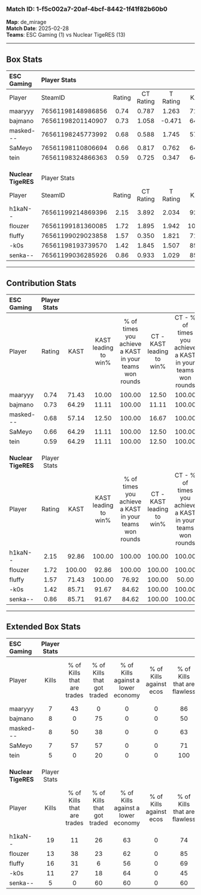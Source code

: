### Match ID: 1-f5c002a7-20af-4bcf-8442-1f41f82b60b0  
**Map**: de_mirage  
**Match Date**: 2025-02-28  
**Teams**: ESC Gaming (1) vs Nuclear TigeRES (13)  

---  

## Box Stats  

| **ESC Gaming**      | Player Stats      |        |           |          |        |       |       |         |        |      |     |
| :- | :- | :-: | :-: | :-: | :-: | :-: | :-: | :-: | :-: | :-: | :-: |
| Player              | SteamID           | Rating | CT Rating | T Rating |  KAST  |  ADR  | Kills | Assists | Deaths | K/D  | HS% |
| maaryyy             | 76561198148986856 |  0.74  |   0.787   |  1.263   | 71.43  | 52.6  |   7   |    2    |   12   | 0.58 | 42  |
| bajmano             | 76561198201140907 |  0.73  |   1.058   |  -0.471  | 64.29  | 68.6  |   8   |    2    |   14   | 0.57 | 62  |
| masked---           | 76561198245773992 |  0.68  |   0.588   |  1.745   | 57.14  | 69.7  |   8   |    2    |   14   | 0.57 | 50  |
| SaMeyo              | 76561198110806694 |  0.66  |   0.817   |  0.762   | 64.29  | 63.8  |   7   |    3    |   14   | 0.50 | 57  |
| tein                | 76561198324866363 |  0.59  |   0.725   |  0.347   | 64.29  | 47.6  |   5   |    3    |   11   | 0.45 | 60  |
|                     |                   |        |           |          |        |       |       |         |        |      |     |
|                     |                   |        |           |          |        |       |       |         |        |      |     |
|                     |                   |        |           |          |        |       |       |         |        |      |     |
| **Nuclear TigeRES** | Player Stats      |        |           |          |        |       |       |         |        |      |     |
| Player              | SteamID           | Rating | CT Rating | T Rating |  KAST  |  ADR  | Kills | Assists | Deaths | K/D  | HS% |
| h1kaN--             | 76561199214869396 |  2.15  |   3.892   |  2.034   | 92.86  | 155.1 |  19   |    6    |   8    | 2.38 | 68  |
| flouzer             | 76561199181360085 |  1.72  |   1.895   |  1.942   | 100.00 | 94.9  |  13   |    2    |   5    | 2.60 | 46  |
| fluffy              | 76561199029023858 |  1.57  |   0.350   |  1.821   | 71.43  | 91.1  |  16   |    2    |   8    | 2.00 | 50  |
| -k0s                | 76561198193739570 |  1.42  |   1.845   |  1.507   | 85.71  | 92.4  |  11   |    4    |   7    | 1.57 | 45  |
| senka--             | 76561199036285926 |  0.86  |   0.933   |  1.029   | 85.71  | 42.4  |   5   |    5    |   8    | 0.63 | 40  |
---  

## Contribution Stats  

| **ESC Gaming**      | Player Stats |        |                      |                                                        |                           |                                                             |                          |                                                            |
| :- | :-: | :-: | :-: | :-: | :-: | :-: | :-: | :-: |
| Player              |    Rating    |  KAST  | KAST leading to win% | % of times you achieve a KAST in your teams won rounds | CT - KAST leading to win% | CT - % of times you achieve a KAST in your teams won rounds | T - KAST leading to win% | T - % of times you achieve a KAST in your teams won rounds |
| maaryyy             |     0.74     | 71.43  |        10.00         |                         100.00                         |           12.50           |                           100.00                            |           0.00           |                            0.00                            |
| bajmano             |     0.73     | 64.29  |        11.11         |                         100.00                         |           11.11           |                           100.00                            |           0.00           |                            0.00                            |
| masked---           |     0.68     | 57.14  |        12.50         |                         100.00                         |           16.67           |                           100.00                            |           0.00           |                            0.00                            |
| SaMeyo              |     0.66     | 64.29  |        11.11         |                         100.00                         |           12.50           |                           100.00                            |           0.00           |                            0.00                            |
| tein                |     0.59     | 64.29  |        11.11         |                         100.00                         |           12.50           |                           100.00                            |           0.00           |                            0.00                            |
|                     |              |        |                      |                                                        |                           |                                                             |                          |                                                            |
|                     |              |        |                      |                                                        |                           |                                                             |                          |                                                            |
|                     |              |        |                      |                                                        |                           |                                                             |                          |                                                            |
| **Nuclear TigeRES** | Player Stats |        |                      |                                                        |                           |                                                             |                          |                                                            |
| Player              |    Rating    |  KAST  | KAST leading to win% | % of times you achieve a KAST in your teams won rounds | CT - KAST leading to win% | CT - % of times you achieve a KAST in your teams won rounds | T - KAST leading to win% | T - % of times you achieve a KAST in your teams won rounds |
| h1kaN--             |     2.15     | 92.86  |        100.00        |                         100.00                         |          100.00           |                           100.00                            |          100.00          |                           100.00                           |
| flouzer             |     1.72     | 100.00 |        92.86         |                         100.00                         |          100.00           |                           100.00                            |          91.67           |                           100.00                           |
| fluffy              |     1.57     | 71.43  |        100.00        |                         76.92                          |          100.00           |                            50.00                            |          100.00          |                           81.82                            |
| -k0s                |     1.42     | 85.71  |        91.67         |                         84.62                          |          100.00           |                           100.00                            |          90.00           |                           81.82                            |
| senka--             |     0.86     | 85.71  |        91.67         |                         84.62                          |          100.00           |                           100.00                            |          90.00           |                           81.82                            |
---  

## Extended Box Stats  

| **ESC Gaming**      | Player Stats |                            |                            |                                    |                         |                              |                                 |        |                             |                                     |                          |                               |                            |
| :- | :-: | :-: | :-: | :-: | :-: | :-: | :-: | :-: | :-: | :-: | :-: | :-: | :-: |
| Player              |    Kills     | % of Kills that are trades | % of Kills that got traded | % of Kills against a lower economy | % of Kills against ecos | % of Kills that are flawless | % of Kills that are close duels | Deaths | % of Deaths that get traded | % of Deaths against a lower economy | % of Deaths against ecos | % of Deaths that are flawless | % of Deaths that are close |
| maaryyy             |      7       |             43             |             0              |                 0                  |            0            |              86              |                0                |   12   |             25              |                  0                  |            0             |              83               |             0              |
| bajmano             |      8       |             0              |             75             |                 0                  |            0            |              50              |               13                |   14   |             21              |                  0                  |            0             |              64               |             7              |
| masked---           |      8       |             50             |             38             |                 0                  |            0            |              63              |                0                |   14   |             14              |                  0                  |            0             |              71               |             7              |
| SaMeyo              |      7       |             57             |             57             |                 0                  |            0            |              71              |                0                |   14   |             29              |                  0                  |            0             |              57               |             14             |
| tein                |      5       |             0              |             20             |                 0                  |            0            |             100              |                0                |   11   |             18              |                  0                  |            0             |              55               |             18             |
|                     |              |                            |                            |                                    |                         |                              |                                 |        |                             |                                     |                          |                               |                            |
|                     |              |                            |                            |                                    |                         |                              |                                 |        |                             |                                     |                          |                               |                            |
|                     |              |                            |                            |                                    |                         |                              |                                 |        |                             |                                     |                          |                               |                            |
| **Nuclear TigeRES** | Player Stats |                            |                            |                                    |                         |                              |                                 |        |                             |                                     |                          |                               |                            |
| Player              |    Kills     | % of Kills that are trades | % of Kills that got traded | % of Kills against a lower economy | % of Kills against ecos | % of Kills that are flawless | % of Kills that are close duels | Deaths | % of Deaths that get traded | % of Deaths against a lower economy | % of Deaths against ecos | % of Deaths that are flawless | % of Deaths that are close |
| h1kaN--             |      19      |             11             |             26             |                 63                 |            0            |              74              |                5                |   8    |             50              |                 25                  |            0             |              38               |             0              |
| flouzer             |      13      |             38             |             23             |                 62                 |            0            |              85              |               23                |   5    |             40              |                 20                  |            0             |              80               |             0              |
| fluffy              |      16      |             31             |             6              |                 56                 |            0            |              69              |                0                |   8    |             13              |                 63                  |            0             |              100              |             0              |
| -k0s                |      11      |             27             |             18             |                 64                 |            0            |              45              |                9                |   7    |             43              |                 57                  |            0             |              71               |             0              |
| senka--             |      5       |             0              |             60             |                 60                 |            0            |              60              |               20                |   8    |             50              |                 50                  |            0             |              75               |             13             |

